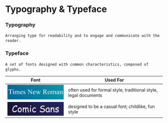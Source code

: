 # Typography & Typeface

### Typography

    Arranging type for readability and to engage and communicate with the reader.

### Typeface

    A set of fonts designed with common characteristics, composed of glyphs.

| Font | Used For |
|---|---|
| <img src="image1.png" width="250"> | often used for formal style, traditional style, legal documents |
| <img src="comic-sans.png" width="250"> | designed to be a casual font; childlike, fun style | 

